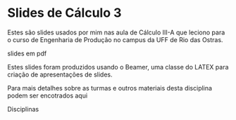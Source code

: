 # Slides de Cálculo 3

Estes são slides usados por mim nas aula de Cálculo III-A que leciono para o curso de Engenharia de Produção no campus da UFF de Rio das Ostras.

slides em pdf

Estes slides foram produzidos usando o Beamer, uma classe do LATEX para criação de apresentações de slides.

Para mais detalhes sobre as turmas e outros materiais desta disciplina podem ser encotrados aqui

Disciplinas
